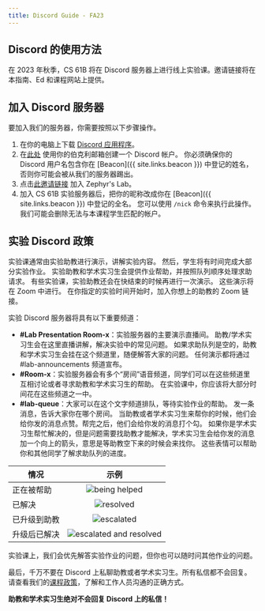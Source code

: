 ```yaml
---
title: Discord Guide - FA23
---
```


## Discord 的使用方法

在 2023 年秋季，CS 61B 将在 Discord 服务器上进行线上实验课。邀请链接将在本指南、Ed 和课程网站上提供。

## 加入 Discord 服务器

要加入我们的服务器，你需要按照以下步骤操作。

1. 在你的电脑上下载 [Discord 应用程序](https://discord.com/download)。
2. 在[此处](https://discord.com/register) 使用你的伯克利邮箱创建一个 Discord 帐户。
   你必须确保你的 Discord 用户名包含你在 [Beacon]({{ site.links.beacon }}) 中登记的姓名，否则你可能会被从我们的服务器踢出。
3. 点击[此邀请链接](https://discord.gg/HGf3a7P4Dx) 加入 Zephyr's Lab。
4. 加入 CS 61B 实验服务器后，把你的昵称改成你在 [Beacon]({{ site.links.beacon }}) 中登记的全名。
   您可以使用 `/nick` 命令来执行此操作。 我们可能会删除无法与本课程学生匹配的帐户。

## 实验 Discord 政策

实验课通常由实验助教进行演示，讲解实验内容。
然后，学生将有时间完成大部分实验作业。
实验助教和学术实习生会提供作业帮助，并按照队列顺序处理求助请求。 有些实验课，实验助教还会在快结束的时候再进行一次演示。 这些演示将在 Zoom 中进行。 在你指定的实验时间开始时，加入你想上的助教的 Zoom 链接。

实验 Discord 服务器将具有以下重要频道：

- **#Lab Presentation Room-x**：实验服务器的主要演示直播间。
  助教/学术实习生会在这里直播讲解，解决实验中的常见问题。
  如果求助队列是空的，助教和学术实习生会挂在这个频道里，随便解答大家的问题。 任何演示都将通过 #lab-announcements 频道宣布。
- **#Room-x**：实验服务器会有多个“房间”语音频道，同学们可以在这些频道里互相讨论或者寻求助教和学术实习生的帮助。 在实验课中，你应该将大部分时间花在这些频道之一中。
- **#lab-queue**：大家可以在这个文字频道排队，等待实验作业的帮助。
  发一条消息，告诉大家你在哪个房间。 当助教或者学术实习生来帮你的时候，他们会给你发的消息点赞。帮完之后，他们会给你发的消息打个勾。 如果你是学术实习生帮忙解决的，但是问题需要找助教才能解决，学术实习生会给你发的消息加一个向上的箭头，意思是等助教空下来的时候会来找你。 这些表情可以帮助你和其他同学了解求助队列的进度。

| 情况          |                                     示例                                     |
| ------------- | :-----------------------------------------------------------------------------: |
| 正在被帮助      |          ![being helped](./img/cs61b/../../assets/img/discord/being_helped.png)          |
| 已解决        |               ![resolved](./img/cs61b/../../assets/img/discord/helped.png)               |
| 已升级到助教    |             ![escalated](./img/cs61b/../../assets/img/discord/escalated.png)             |
| 升级后已解决 | ![escalated and resolved](./img/cs61b/../../assets/img/discord/escalated_and_helped.png) |

实验课上，我们会优先解答实验作业的问题，但你也可以随时问其他作业的问题。

最后，千万不要在 Discord 上私聊助教或者学术实习生。所有私信都不会回复。 请查看我们的[课程政策](https://sp23.datastructur.es/about.html)，了解和工作人员沟通的正确方式。

**助教和学术实习生绝对不会回复 Discord 上的私信！**
